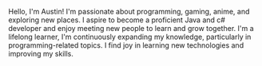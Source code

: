 Hello, I'm Austin!
I'm passionate about programming, gaming, anime, and exploring new places. I aspire to become a proficient Java and c# developer and enjoy meeting new people to learn and grow together. I'm a lifelong learner, I'm continuously expanding my knowledge, particularly in programming-related topics. I find joy in learning new technologies and improving my skills.
